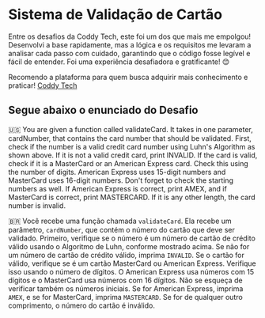 # Sistema de Validação de Cartão

Entre os desafios da Coddy Tech, este foi um dos que mais me empolgou! Desenvolvi a base rapidamente, mas a lógica e os requisitos me levaram a analisar cada passo com cuidado, garantindo que o código fosse legível e fácil de entender. Foi uma experiência desafiadora e gratificante! 😊

Recomendo a plataforma para quem busca adquirir mais conhecimento e praticar!
[Coddy Tech](https://coddy.tech/)



## Segue abaixo o enunciado do Desafio

&#x1F1FA;&#x1F1F8;
You are given a function called validateCard. It takes in one parameter, cardNumber, that contains the card number that should be validated. First, check if the number is a valid credit card number using Luhn's Algorithm as shown above. If it is not a valid credit card, print INVALID. If the card is valid, check if it is a MasterCard or an American Express card. Check this using the number of digits. American Express uses 15-digit numbers and MasterCard uses 16-digit numbers. Don't forget to check the starting numbers as well. If American Express is correct, print AMEX, and if MasterCard is correct, print MASTERCARD. If it is any other length, the card number is invalid.

🇧🇷
Você recebe uma função chamada `validateCard`. Ela recebe um parâmetro, `cardNumber`, que contém o número do cartão que deve ser validado. Primeiro, verifique se o número é um número de cartão de crédito válido usando o Algoritmo de Luhn, conforme mostrado acima. Se não for um número de cartão de crédito válido, imprima `INVALID`. Se o cartão for válido, verifique se é um cartão MasterCard ou American Express. Verifique isso usando o número de dígitos. O American Express usa números com 15 dígitos e o MasterCard usa números com 16 dígitos. Não se esqueça de verificar também os números iniciais. Se for American Express, imprima `AMEX`, e se for MasterCard, imprima `MASTERCARD`. Se for de qualquer outro comprimento, o número do cartão é inválido.

